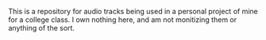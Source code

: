 This is a repository for audio tracks being used in a personal project of mine for a college class. I own nothing here, and am not monitizing them or anything of the sort.
